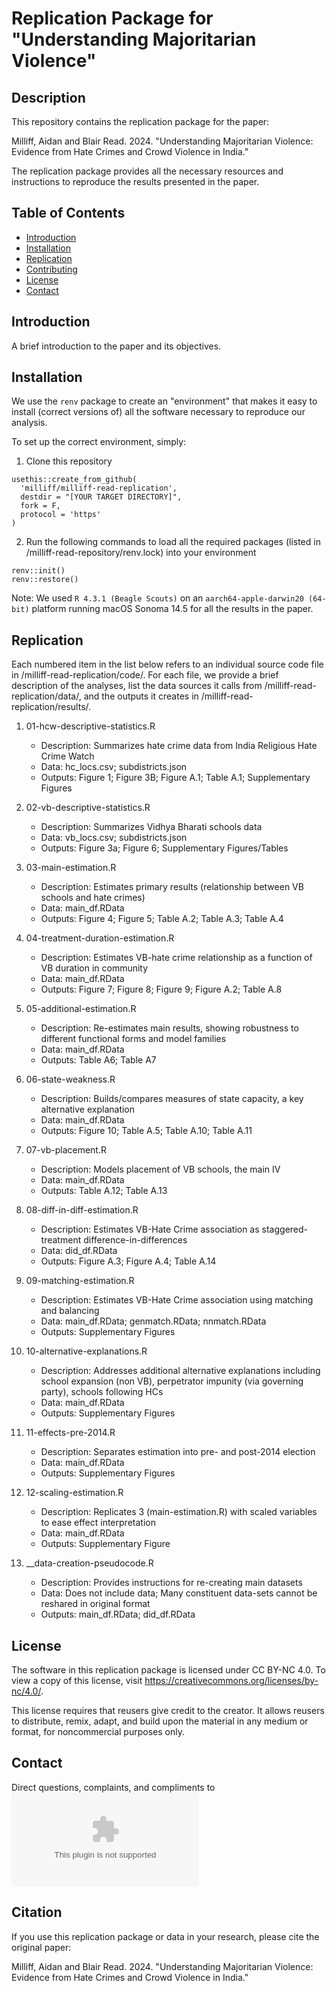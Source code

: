 # Replication Package for "Understanding Majoritarian Violence"

## Description

This repository contains the replication package for the paper:

Milliff, Aidan and Blair Read. 2024. "Understanding Majoritarian Violence: Evidence from Hate Crimes and Crowd Violence in India."

The replication package provides all the necessary resources and instructions to reproduce the results presented in the paper.

## Table of Contents

- [Introduction](#introduction)
- [Installation](#installation)
- [Replication](#replication)
- [Contributing](#contributing)
- [License](#license)
- [Contact](#contact)

## Introduction

A brief introduction to the paper and its objectives.

## Installation

We use the `renv` package to create an "environment" that makes it easy to install (correct versions of) all the software necessary to reproduce our analysis. 

To set up the correct environment, simply:

  1. Clone this repository
```
usethis::create_from_github(
  'milliff/milliff-read-replication',
  destdir = "[YOUR TARGET DIRECTORY]",
  fork = F,
  protocol = 'https'
)
```
  2. Run the following commands to load all the required packages (listed in /milliff-read-repository/renv.lock) into your environment
```
renv::init()
renv::restore()
```

Note: We used `R 4.3.1 (Beagle Scouts)` on an `aarch64-apple-darwin20 (64-bit)` platform running macOS Sonoma 14.5 for all the results in the paper.

## Replication

Each numbered item in the list below refers to an individual source code file in /milliff-read-replication/code/. For each file, we provide a brief description of the analyses, list the data sources it calls from /milliff-read-replication/data/, and the outputs it creates in /milliff-read-replication/results/.

1. 01-hcw-descriptive-statistics.R

    - Description: Summarizes hate crime data from India Religious Hate Crime Watch
    - Data: hc_locs.csv; subdistricts.json
    - Outputs: Figure 1; Figure 3B; Figure A.1; Table A.1; Supplementary Figures

2. 02-vb-descriptive-statistics.R
    
    - Description: Summarizes Vidhya Bharati schools data
    - Data: vb_locs.csv; subdistricts.json
    - Outputs: Figure 3a; Figure 6; Supplementary Figures/Tables

3. 03-main-estimation.R

    - Description: Estimates primary results (relationship between VB schools and hate crimes)
    - Data: main_df.RData
    - Outputs: Figure 4; Figure 5; Table A.2; Table A.3; Table A.4

4. 04-treatment-duration-estimation.R

    - Description: Estimates VB-hate crime relationship as a function of VB duration in community
    - Data: main_df.RData
    - Outputs: Figure 7; Figure 8; Figure 9; Figure A.2; Table A.8

5. 05-additional-estimation.R
 
    - Description: Re-estimates main results, showing robustness to different functional forms and model families
    - Data: main_df.RData
    - Outputs: Table A6; Table A7

6. 06-state-weakness.R

    - Description: Builds/compares measures of state capacity, a key alternative explanation
    - Data: main_df.RData
    - Outputs: Figure 10; Table A.5; Table A.10; Table A.11

7. 07-vb-placement.R

    - Description: Models placement of VB schools, the main IV
    - Data: main_df.RData
    - Outputs: Table A.12; Table A.13

8. 08-diff-in-diff-estimation.R

    - Description: Estimates VB-Hate Crime association as staggered-treatment difference-in-differences
    - Data: did_df.RData
    - Outputs: Figure A.3; Figure A.4; Table A.14

9. 09-matching-estimation.R

    - Description: Estimates VB-Hate Crime association using matching and balancing
    - Data: main_df.RData; genmatch.RData; nnmatch.RData
    - Outputs: Supplementary Figures

10. 10-alternative-explanations.R

    - Description: Addresses additional alternative explanations including school expansion (non VB), perpetrator impunity (via governing party), schools following HCs
    - Data: main_df.RData
    - Outputs: Supplementary Figures

11. 11-effects-pre-2014.R

    - Description: Separates estimation into pre- and post-2014 election
    - Data: main_df.RData
    - Outputs: Supplementary Figures

12. 12-scaling-estimation.R

    - Description: Replicates 3 (main-estimation.R) with scaled variables to ease effect interpretation
    - Data: main_df.RData
    - Outputs: Supplementary Figure

13. __data-creation-pseudocode.R

    - Description: Provides instructions for re-creating main datasets
    - Data: Does not include data; Many constituent data-sets cannot be reshared in original format
    - Outputs: main_df.RData; did_df.RData

## License

The software in this replication package is licensed under CC BY-NC 4.0. To view a copy of this license, visit https://creativecommons.org/licenses/by-nc/4.0/.

This license requires that reusers give credit to the creator. It allows reusers to distribute, remix, adapt, and build upon the material in any medium or format, for noncommercial purposes only.

## Contact

Direct questions, complaints, and compliments to ![Aidan Milliff](mailto:milliff.a@gmail.com)

## Citation

If you use this replication package or data in your research, please cite the original paper:

Milliff, Aidan and Blair Read. 2024. "Understanding Majoritarian Violence: Evidence from Hate Crimes and Crowd Violence in India."

